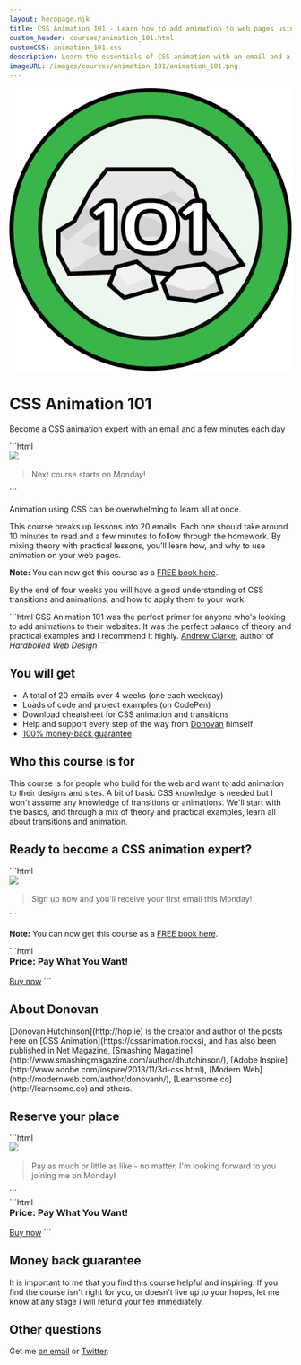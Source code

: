 ```yaml
---
layout: heropage.njk
title: CSS Animation 101 - Learn how to add animation to web pages using CSS
custom_header: courses/animation_101.html
customCSS: animation_101.css
description: Learn the essentials of CSS animation with an email and a few minutes each day
imageURL: /images/courses/animation_101/animation_101.png
---
```


<div class="badge">
  <img class="hero-image" src="/images/courses/animation_101/badge.svg" alt="CSS Animation 101">
</div>

# CSS Animation 101

<p class="subtitle">Become a CSS animation expert with an email and a few minutes each day</p>

<section class="callout-1 wow bounceIn">
  <div class="quote-container">
```html
<div class="rocky">
  <img src="/images/rocky.svg" class="rocky">
</div>
<blockquote>
  <p>Next course starts on Monday!</p>
</blockquote>
```
  </div>
</section>

Animation using CSS can be overwhelming to learn all at once.

This course breaks up lessons into 20 emails. Each one should take around 10 minutes to read and a few minutes to follow through the homework. By mixing theory with practical lessons, you'll learn how, and why to use animation on your web pages.

**Note:** You can now get this course as a <a href="http://eepurl.com/dPELWj">FREE book here</a>.

By the end of four weeks you will have a good understanding of CSS transitions and animations, and how to apply them to your work.

<section class="single-quote">
  <div class="single-quote-person" style="background-image: url(/images/quotes/malarkey.jpg);" alt="Andrew Clarke"></div>
  <div class="single-quote-text-container">
```html
<span class="quote-text">CSS Animation 101 was the perfect primer for anyone who's looking to add animations to their websites. It was the perfect balance of theory and practical examples and I recommend it highly.</span>
<span class="single-quotee"><a href="http://stuffandnonsense.co.uk/">Andrew Clarke</a>, author of <em>Hardboiled Web Design</em></span>
```
  </div>
</section>

## You will get

<ul>
  <li class="wow fadeIn">A total of 20 emails over 4 weeks (one each weekday)</li>
  <li class="wow fadeIn">Loads of code and project examples (on CodePen)</li>
  <li class="wow fadeIn">Download cheatsheet for CSS animation and transitions</li>
  <li class="wow fadeIn">Help and support every step of the way from <a href="https://twitter.com/donovanh">Donovan</a> himself</li>
  <li class="wow fadeIn"><a href="#guarantee">100% money-back guarantee</a></li>
</ul>

## Who this course is for

This course is for people who build for the web and want to add animation to their designs and sites. A bit of basic CSS knowledge is needed but I won't assume any knowledge of transitions or animations. We'll start with the basics, and through a mix of theory and practical examples, learn all about transitions and animation.

## Ready to become a CSS animation expert?

<section class="callout-1 wow bounceIn">
  <div class="quote-container">
```html
<div class="rocky">
  <img src="/images/rocky.svg" class="rocky">
</div>
<blockquote>
  <p>Sign up now and you'll receive your first email this Monday!</p>
</blockquote>
```
  </div>
</section>

**Note:** You can now get this course as a <a href="http://eepurl.com/dPELWj">FREE book here</a>.

<section class="signup-box wow bounceIn">
```html
<h3 style="margin-top:0 !important">Price: Pay What You Want!</h3>
<script type="text/javascript" src="https://gumroad.com/js/gumroad.js"></script>
<a class="gumroad-button" href="https://gumroad.com/l/zAKfl?wanted=true">Buy now</a>
```
</section>

## About Donovan

<div class="author-photo"></div>

<span class="wow fadeIn">
[Donovan Hutchinson](http://hop.ie) is the creator and author of the posts here on [CSS Animation](https://cssanimation.rocks), and has also been published in Net Magazine, [Smashing Magazine](http://www.smashingmagazine.com/author/dhutchinson/), [Adobe Inspire](http://www.adobe.com/inspire/2013/11/3d-css.html), [Modern Web](http://modernweb.com/author/donovanh/), [Learnsome.co](http://learnsome.co) and others.
</span>

## Reserve your place

<section class="callout-1 wow bounceIn">
  <div class="quote-container">
```html
<div class="rocky">
  <img src="/images/rocky.svg" class="rocky">
</div>
<blockquote>
  <p>Pay as much or little as like - no matter, I'm looking forward to you joining me on Monday!</p>
</blockquote>
```
  </div>
</section>

<section class="signup-box wow bounceIn">
```html
<h3 style="margin-top:0 !important">Price: Pay What You Want!</h3>
<script type="text/javascript" src="https://gumroad.com/js/gumroad.js"></script>
<a class="gumroad-button" href="https://gumroad.com/l/zAKfl?wanted=true">Buy now</a>
```
</section>

<h2 id="guarantee">Money back guarantee</h2>

It is important to me that you find this course helpful and inspiring. If you find the course isn't right for you, or doesn't live up to your hopes, let me know at any stage I will refund your fee immediately.

## Other questions

Get me [on email](mailto:hello@cssanimation.rocks) or [Twitter](https://twitter.com/donovanh).
